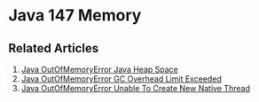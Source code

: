 # Java 147 Memory

## Related Articles
1. [Java OutOfMemoryError Java Heap Space](https://www.ruoxue.org/java-147-java-outofmemoryerror-java-heap-space/)
2. [Java OutOfMemoryError GC Overhead Limit Exceeded](https://www.ruoxue.org/java-147-java-outofmemoryerror-gc-overhead-limit-exceeded/)
3. [Java OutOfMemoryError Unable To Create New Native Thread](https://www.ruoxue.org/java-147-java-outofmemoryerror-unable-to-create-new-native-thread/)